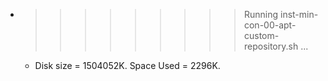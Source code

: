 * >>>>>>>>> Running inst-min-con-00-apt-custom-repository.sh ...
  * Disk size = 1504052K. Space Used = 2296K.
